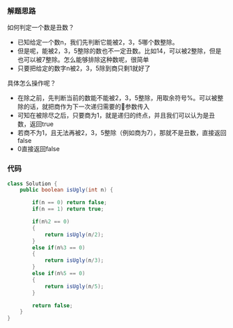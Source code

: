 ### 解题思路
如何判定一个数是丑数？
- 已知给定一个数n，我们先判断它能被2，3，5哪个数整除。
- 但是呢，能被2，3，5整除的数也不一定丑数。比如14，可以被2整除，但是也可以被7整除。怎么能够排除这种数呢，很简单
- 只要把给定的数字n被2，3，5除到商只剩1就好了

具体怎么操作呢？
- 在除之前，先判断当前的数能不能被2，3，5整除，用取余符号%。可以被整除的话，就把商作为下一次递归需要的参数传入
- 可知在被除尽之后，只要商为1，就是递归的终点，并且我们可以认为是丑数，返回true
- 若商不为1，且无法再被2，3，5整除（例如商为7），那就不是丑数，直接返回false
- 0直接返回false

### 代码

```java
class Solution {
    public boolean isUgly(int n) {

        if(n == 0) return false;
        if(n == 1) return true;

        if(n%2 == 0)
        {
            return isUgly(n/2);
        }
        else if(n%3 == 0)
        {
            return isUgly(n/3);
        }
        else if(n%5 == 0)
        {
            return isUgly(n/5);
        }

        return false;
    }
}
```